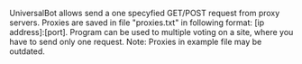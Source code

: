 UniversalBot allows send a one specyfied GET/POST request from proxy servers. Proxies are saved in file "proxies.txt" in following format: [ip address]:[port]. Program can be used to multiple voting on a site, where you have to send only one request.
Note: Proxies in example file may be outdated. 
